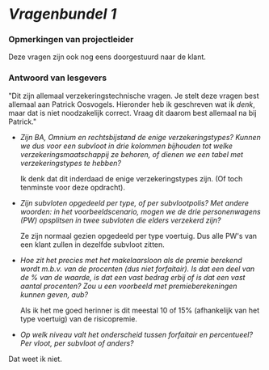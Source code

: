 # *Vragenbundel 1*
### Opmerkingen van projectleider
Deze vragen zijn ook nog eens doorgestuurd naar de klant.

### Antwoord van lesgevers
"Dit zijn allemaal verzekeringstechnische vragen. Je stelt deze vragen best allemaal aan Patrick Oosvogels.
Hieronder heb ik geschreven wat ik *denk*, maar dat is niet noodzakelijk correct. Vraag  dit daarom best allemaal na bij Patrick."

* _Zijn BA, Omnium en rechtsbijstand de enige verzekeringstypes? Kunnen we dus voor een subvloot in drie kolommen bijhouden tot welke verzekeringsmaatschappij ze behoren, of dienen we een tabel met verzekeringstypes te hebben?_

  Ik denk dat dit inderdaad de enige verzekeringstypes zijn. (Of toch tenminste voor deze opdracht).

* _Zijn subvloten opgedeeld per type, of per subvlootpolis? Met andere woorden: in het voorbeeldscenario, mogen we de drie personenwagens (PW) opsplitsen in twee subvloten die elders verzekerd zijn?_

  Ze zijn normaal gezien opgedeeld per type voertuig. Dus alle PW's van een klant zullen in dezelfde subvloot zitten.
  
* _Hoe zit het precies met het makelaarsloon als de premie berekend wordt m.b.v. van de procenten (dus niet forfaitair).
  Is dat een deel van de % van de waarde, is dat een vast bedrag erbij of is dat een vast aantal procenten?
  Zou u een voorbeeld met premieberekeningen kunnen geven, aub?_

  Als ik het me goed herinner is dit meestal 10 of 15% (afhankelijk van het type voertuig) van de risicopremie.
  
*  _Op welk niveau valt het onderscheid tussen forfaitair en percentueel? Per vloot, per subvloot of anders?_

  Dat weet ik niet.
